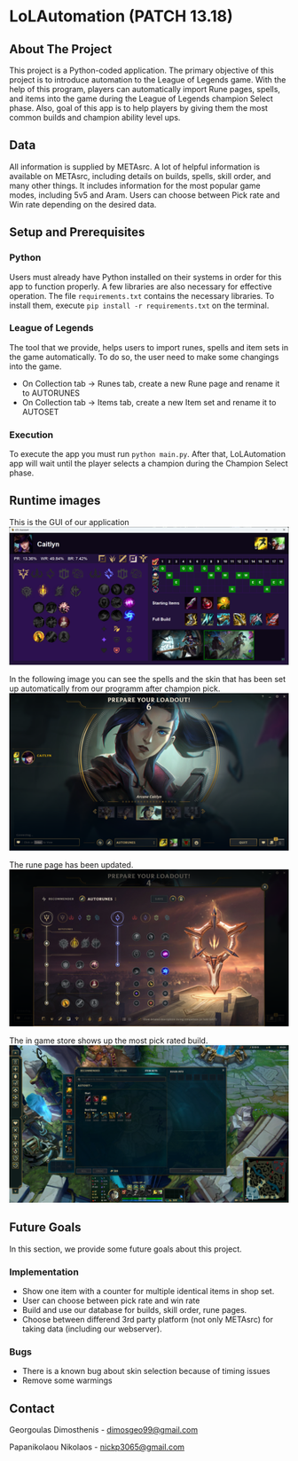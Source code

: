 # LoLAutomation (PATCH 13.18)

## About The Project
This project is a Python-coded application. The primary objective of this project is to introduce automation to the League of Legends game. With the help of this program, players can automatically import Rune pages, spells, and items into the game during the League of Legends champion Select phase. Also, goal of this app is to help players by giving them the most common builds and champion ability level ups.

## Data
All information is supplied by METAsrc. A lot of helpful information is available on METAsrc, including details on builds, spells, skill order, and many other things. It includes information for the most popular game modes, including 5v5 and Aram. Users can choose between Pick rate and Win rate depending on the desired data.

## Setup and Prerequisites
### Python
Users must already have Python installed on their systems in order for this app to function properly. A few libraries are also necessary for effective operation. The file ```requirements.txt``` contains the necessary libraries. To install them, execute ```pip install -r requirements.txt``` on the terminal. 

### League of Legends
The tool that we provide, helps users to import runes, spells and item sets in the game automatically. To do so, the user need to make some changings into the game.
* On Collection tab -> Runes tab, create a new Rune page and rename it to AUTORUNES
* On Collection tab -> Items tab, create a new Item set and rename it to AUTOSET

### Execution
To execute the app you must run ```python main.py```. After that, LoLAutomation app will wait until the player selects a champion during the Champion Select phase.

## Runtime images
This is the GUI of our application
![GUI](imgs/GUI.png)

In the following image you can see the spells and the skin that has been set up automatically from our programm after champion pick.
![Champion Select](imgs/league.png)

The rune page has been updated.
![Runes](imgs/runes.png)

The in game store shows up the most pick rated build.
![Shop](imgs/shop.png)

## Future Goals
In this section, we provide some future goals about this project.

### Implementation
* Show one item with a counter for multiple identical items in shop set. 
* User can choose between pick rate and win rate
* Build and use our database for builds, skill order, rune pages.
* Choose between differend 3rd party platform (not only METAsrc) for taking data (including our webserver).

### Bugs
* There is a known bug about skin selection because of timing issues
* Remove some warmings


## Contact
Georgoulas Dimosthenis - dimosgeo99@gmail.com

Papanikolaou Nikolaos - nickp3065@gmail.com
